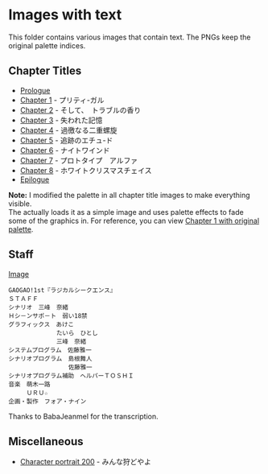 ﻿# Images with text

This folder contains various images that contain text.
The PNGs keep the original palette indices.

## Chapter Titles

- [Prologue](CHAPRO.PNG)
- [Chapter 1](CHAP1.PNG) - プリティ-ガル
- [Chapter 2](CHAP2.PNG) - そして、　トラブルの香り
- [Chapter 3](CHAP3.PNG) - 失われた記憶
- [Chapter 4](CHAP4.PNG) - 過徼なる二重螺旋
- [Chapter 5](CHAP5.PNG) - 追跡のエチュ-ド
- [Chapter 6](CHAP6.PNG) - ナイトワインド
- [Chapter 7](CHAP7.PNG) - プロトタイプ　アルファ
- [Chapter 8](CHAP8.PNG) - ホワイトクリスマスチェイス
- [Epilogue](CHAEPI.PNG)

**Note:** I modified the palette in all chapter title images to make everything visible.  
The actually loads it as a simple image and uses palette effects to fade some of the graphics in.
For reference, you can view [Chapter 1 with original palette](CHAP1_ORG-PAL.PNG).

## Staff

[Image](STAFF.PNG)

```
GAOGAO!1st『ラジカルシークエンス』
ＳＴＡＦＦ
シナリオ　三峰　奈緒
Ｈシ－ンサポ－ト　弱い18禁
グラフィックス　あけこ
　　　　　　　　たいら　ひとし
　　　　　　　　三峰　奈緒
システムプログラム　佐藤雅一
シナリオプログラム　島根舞人
　　　　　　　　　　佐藤雅一
シナリオプログラム補助　ヘルパーＴＯＳＨＩ
音楽　萌木一路
　　　ＵＲＵ☆
企画・製作　フォア・ナイン
```

Thanks to BabaJeanmel for the transcription.

## Miscellaneous

- [Character portrait 200](F200.PNG) - みんな狩どやよ
